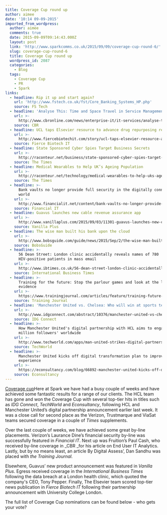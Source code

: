 ```yaml
---
title: Coverage Cup round up
author: aimee
date: '10:14 09-09-2015'
imported_from_wordpress:
  author: aimee
  comments: true
  date: 2015-09-09T09:14:43.000Z
  layout: post
  link: 'http://www.sparkcomms.co.uk/2015/09/09/coverage-cup-round-6/'
  slug: coverage-cup-round-6
  title: Coverage Cup round up
  wordpress_id: 2087
  categories:
    - Blog
  tags:
    - Coverage Cup
    - PR
    - Spark
links:
  - headline: Rip it up and start again?
    url: 'http://www.fstech.co.uk/fst/Core_Banking_Systems_HP.php'
    source: FS Tech
  - headline: 'Analyse This: Time and Space Travel in Service Management'
    url: >-
      http://www.cbronline.com/news/enterprise-it/it-services/analyse-this-time-and-space-travel-in-service-management-4655451
    source: CBR
  - headline: UCL taps Elsevier resource to advance drug repurposing research
    url: >-
      http://www.fiercebiotechit.com/story/ucl-taps-elsevier-resource-advance-drug-repurposing-research/2015-08-31
    source: Fierce Biotech IT
  - headline: State Sponsored Cyber Spies Target Business Secrets
    url: >-
      http://raconteur.net/business/state-sponsored-cyber-spies-target-business-secrets
    source: The Times
  - headline: Medical Wearables to Help UK’s Ageing Population
    url: >-
      http://raconteur.net/technology/medical-wearables-to-help-uks-ageing-population
    source: The Times
  - headline: >-
      Bank vaults no longer provide full security in the digitally connected
      world
    url: >-
      http://www.financialit.net/content/bank-vaults-no-longer-provide-full-security-digitally-connected-world#sthash.8MUHpNx1.dpuf
    source: Financial IT
  - headline: Guavus launches new cable revenue assurance app
    url: >-
      http://www.vanillaplus.com/2015/09/03/11301-guavus-launches-new-cable-revenue-assurance-app/
    source: Vanilla Plus
  - headline: The wise man built his bank upon the cloud
    url: >-
      http://www.bobsguide.com/guide/news/2015/Sep/2/the-wise-man-built-his-bank-upon-the-cloud.html
    source: BobsGuide
  - headline: >-
      56 Dean Street: London clinic accidentally reveals names of 780
      HIV-positive patients in mass email
    url: >-
      http://www.ibtimes.co.uk/56-dean-street-london-clinic-accidentally-reveals-names-780-hiv-positive-patients-mass-email-1518153
    source: International Business Times
  - headline: >-
      Training for the future: Stop the parlour games and look at the learner's
      evidence
    url: >-
      https://www.trainingjournal.com/articles/feature/training-future-stop-parlour-games-and-look-learners-evidence
    source: Training Journal
  - headline: 'Manchester United vs. Chelsea: Who will win at sports tech?'
    url: >-
      http://www.idgconnect.com/abstract/10376/manchester-united-vs-chelsea-who-win-sports-tech
    source: IDG Connect
  - headline: >-
      How Manchester United's digital partnership with HCL aims to engage '659
      million followers' worldwide
    url: >-
      http://www.techworld.com/apps/man-united-strikes-digital-partnership-with-hcl-engage-global-fanbase-3624593/
    source: TechWorld
  - headline: >-
      Manchester United kicks off digital transformation plan to improve fans'
      experience
    url: >-
      https://econsultancy.com/blog/66892-manchester-united-kicks-off-digital-transformation-plan-to-improve-fans-experience/
    source: Econsultancy
---
```

[Coverage cup](Coverage-cup-167x300.jpg)Here at Spark we have had a busy couple of weeks and have achieved some fantastic results for a range of our clients. The HCL team has gone and won the Coverage Cup with several top-tier hits in titles such as _IDG Connect_, _TechWorld_ and _Econsultancy_, following HCL and Manchester United’s digital partnership announcement earlier last week. It was a close call for second place as the Verizon, Trustmarque and ViaSat teams secured coverage in a couple of _Times_ supplements.

Over the last couple of weeks, we have achieved some great by-line placements. Verizon’s Laurance Dine’s financial security by-line was successfully featured in _Financial IT_. Next up was Fruition’s Paul Cash, who received by-line coverage in _CBR _for his article on End User IT Analytics. Lastly, but by no means least, an article By Digital Assess’, Dan Sandhu was placed with _the Training Journal._

Elsewhere, Guavus’ new product announcement was featured in _Vanilla Plus_. Egress received coverage in the _International Business Times_ following the data breach at a London health clinic, which quoted the company's CEO, Tony Pepper. Finally, The Elsevier team scored top-tier news publication in _Fierce Biotech IT_ following their partnership announcement with University College London.

The full list of Coverage Cup nominations can be found below - who gets your vote?
